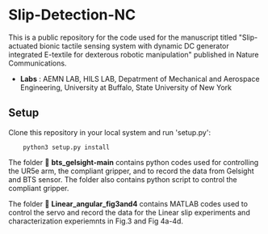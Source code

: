 # Slip-Detection-NC
This is a public repository for the code used for the manuscript titled "Slip-actuated bionic tactile sensing system with dynamic DC generator integrated E-textile for dexterous robotic manipulation" published in Nature Communications.

- **Labs** :  AEMN LAB, HILS LAB, Depatrment of Mechanical and Aerospace Engineering, University at Buffalo, State University of New York



## Setup

Clone this repository in your local system and run 'setup.py':

```
    python3 setup.py install
```



The folder 📁 **bts_gelsight-main** contains python codes used for controlling the UR5e arm, the compliant gripper, and to record the data from Gelsight and BTS sensor.
The folder also contains python script to control the compliant gripper.


The folder 📁 **Linear_angular_fig3and4** contains MATLAB codes used to control the servo and record the data for the Linear slip experiments and characterization experiemnts in Fig.3 and Fig 4a-4d.

